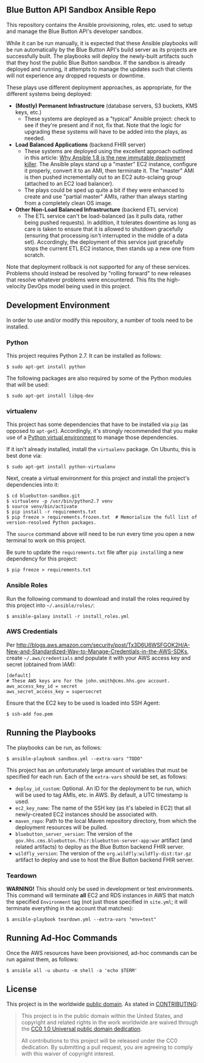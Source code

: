 Blue Button API Sandbox Ansible Repo
------------------------------------

This repository contains the Ansible provisioning, roles, etc. used to setup and manage the Blue Button API's developer sandbox.

While it can be run manually, it is expected that these Ansible playbooks will be run automatically by the Blue Button API's build server as its projects are successfully built. The playbooks will deploy the newly-built artifacts such that they host the public Blue Button sandbox. If the sandbox is already deployed and running, it attempts to manage the updates such that clients will not experience any dropped requests or downtime.

These plays use different deployment approaches, as appropriate, for the different systems being deployed:

* **(Mostly) Permanent Infrastructure** (database servers, S3 buckets, KMS keys, etc.)
    * These systems are deployed as a "typical" Ansible project: check to see if they're present and if not, fix that. Note that the logic for upgrading these systems will have to be added into the plays, as needed.
* **Load Balanced Applications** (backend FHIR server)
    * These systems are deployed using the excellent approach outlined in this article: [Why Ansible 1.8 is the new immutable deployment killer](https://t37.net/why-ansible-1-8-is-the-new-immutable-deployment-killer.html). The Ansible plays stand up a "master" EC2 instance, configure it properly, convert it to an AMI, then terminate it. The "master" AMI is then pushed incrementally out to an EC2 auto-sclaing group (attached to an EC2 load balancer).
    * The plays could be sped up quite a bit if they were enhanced to create and use "partial master" AMIs, rather than always starting from a completely clean OS image.
* **Other Non-Load Balanced Infrastructure** (backend ETL service)
    * The ETL service can't be load-balanced (as it pulls data, rather being pushed requests). In addition, it tolerates downtime as long as care is taken to ensure that it is allowed to shutdown gracefully (ensuring that processing isn't interrupted in the middle of a data set). Accordingly, the deployment of this service just gracefully stops the current ETL EC2 instance, then stands up a new one from scratch.

Note that deployment rollback is not supported for any of these services. Problems should instead be resolved by "rolling forward" to new releases that resolve whatever problems were encountered. This fits the high-velocity DevOps model being used in this project.

## Development Environment

In order to use and/or modify this repository, a number of tools need to be installed.

### Python

This project requires Python 2.7. It can be installed as follows:

    $ sudo apt-get install python

The following packages are also required by some of the Python modules that will be used:

    $ sudo apt-get install libpq-dev

### virtualenv

This project has some dependencies that have to be installed via `pip` (as opposed to `apt-get`). Accordingly, it's strongly recommended that you make use of a [Python virtual environment](http://docs.python-guide.org/en/latest/dev/virtualenvs/) to manage those dependencies.

If it isn't already installed, install the `virtualenv` package. On Ubuntu, this is best done via:

    $ sudo apt-get install python-virtualenv

Next, create a virtual environment for this project and install the project's dependencies into it:

    $ cd bluebutton-sandbox.git
    $ virtualenv -p /usr/bin/python2.7 venv
    $ source venv/bin/activate
    $ pip install -r requirements.txt
    $ pip freeze > requirements.frozen.txt  # Memorialize the full list of version-resolved Python packages.

The `source` command above will need to be run every time you open a new terminal to work on this project.

Be sure to update the `requirements.txt` file after `pip install`ing a new dependency for this project:

    $ pip freeze > requirements.txt

### Ansible Roles

Run the following command to download and install the roles required by this project into `~/.ansible/roles/`:

    $ ansible-galaxy install -r install_roles.yml

### AWS Credentials

Per <http://blogs.aws.amazon.com/security/post/Tx3D6U6WSFGOK2H/A-New-and-Standardized-Way-to-Manage-Credentials-in-the-AWS-SDKs>, create `~/.aws/credentials` and populate it with your AWS access key and secret (obtained from IAM):

    [default]
    # These AWS keys are for the john.smith@cms.hhs.gov account.
    aws_access_key_id = secret
    aws_secret_access_key = supersecret

Ensure that the EC2 key to be used is loaded into SSH Agent:

    $ ssh-add foo.pem

## Running the Playbooks

The playbooks can be run, as follows:

    $ ansible-playbook sandbox.yml --extra-vars "TODO"

This project has an unfortunately large amount of variables that must be specified for each run. Each of the `extra-vars` should be set, as follows:

* `deploy_id_custom`: Optional. An ID for the deployment to be run, which will be used to tag AMIs, etc. in AWS. By default, a UTC timestamp is used.
* `ec2_key_name`: The name of the SSH key (as it's labeled in EC2) that all newly-created EC2 instances should be associated with.
* `maven_repo`: Path to the local Maven repository directory, from which the deployment resources will be pulled.
* `bluebutton_server_version`: The version of the `gov.hhs.cms.bluebutton.fhir:bluebutton-server-app:war` artifact (and related artifacts) to deploy as the Blue Button backend FHIR server.
* `wildfly_version`: The version of the `org.wildfly:wildfly-dist:tar.gz` artifact to deploy and use to host the Blue Button backend FHIR server.

### Teardown

**WARNING!** This should only be used in development or test environments. This command will terminate **all** EC2 and RDS instances in AWS that match the specified `Environment` tag (not just those specified in `site.yml`; it will terminate everything in the account that matches):

    $ ansible-playbook teardown.yml --extra-vars "env=test"

## Running Ad-Hoc Commands

Once the AWS resources have been provisioned, ad-hoc commands can be run against them, as follows:

    $ ansible all -u ubuntu -m shell -a 'echo $TERM'

## License

This project is in the worldwide [public domain](LICENSE.md). As stated in [CONTRIBUTING](CONTRIBUTING.md):

> This project is in the public domain within the United States, and copyright and related rights in the work worldwide are waived through the [CC0 1.0 Universal public domain dedication](https://creativecommons.org/publicdomain/zero/1.0/).
>
> All contributions to this project will be released under the CC0 dedication. By submitting a pull request, you are agreeing to comply with this waiver of copyright interest.

